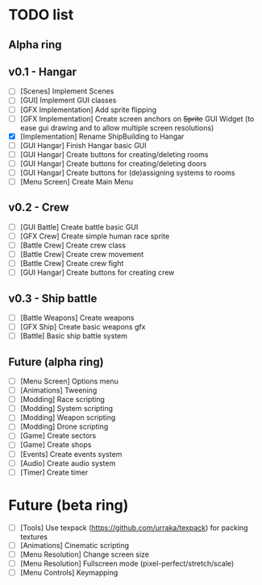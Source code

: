 # TODO list

## Alpha ring

## v0.1 - Hangar

- [ ] [Scenes] Implement Scenes
- [ ] [GUI] Implement GUI classes
- [ ] [GFX Implementation] Add sprite flipping
- [ ] [GFX Implementation] Create screen anchors on ~~Sprite~~ GUI Widget
    (to ease gui drawing and to allow multiple screen resolutions)
- [x] [Implementation] Rename ShipBuilding to Hangar
- [ ] [GUI Hangar] Finish Hangar basic GUI
- [ ] [GUI Hangar] Create buttons for creating/deleting rooms
- [ ] [GUI Hangar] Create buttons for creating/deleting doors
- [ ] [GUI Hangar] Create buttons for (de)assigning systems to rooms
- [ ] [Menu Screen] Create Main Menu

## v0.2 - Crew

- [ ] [GUI Battle] Create battle basic GUI
- [ ] [GFX Crew] Create simple human race sprite
- [ ] [Battle Crew] Create crew class
- [ ] [Battle Crew] Create crew movement
- [ ] [Battle Crew] Create crew fight
- [ ] [GUI Hangar] Create buttons for creating crew

## v0.3 - Ship battle

- [ ] [Battle Weapons] Create weapons
- [ ] [GFX Ship] Create basic weapons gfx
- [ ] [Battle] Basic ship battle system

## Future (alpha ring)

- [ ] [Menu Screen] Options menu
- [ ] [Animations] Tweening
- [ ] [Modding] Race scripting
- [ ] [Modding] System scripting
- [ ] [Modding] Weapon scripting
- [ ] [Modding] Drone scripting
- [ ] [Game] Create sectors
- [ ] [Game] Create shops
- [ ] [Events] Create events system
- [ ] [Audio] Create audio system
- [ ] [Timer] Create timer

# Future (beta ring)

- [ ] [Tools] Use texpack (https://github.com/urraka/texpack) for packing textures
- [ ] [Animations] Cinematic scripting
- [ ] [Menu Resolution] Change screen size
- [ ] [Menu Resolution] Fullscreen mode (pixel-perfect/stretch/scale)
- [ ] [Menu Controls] Keymapping
